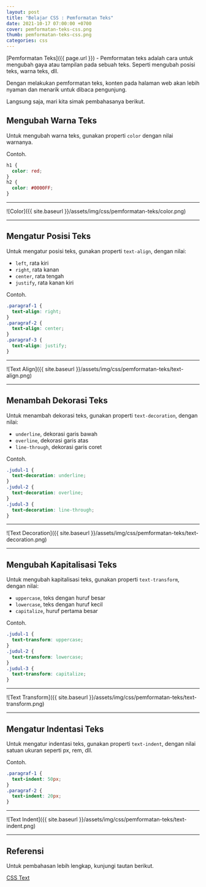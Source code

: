 ```yaml
---
layout: post
title: "Belajar CSS : Pemformatan Teks"
date: 2021-10-17 07:00:00 +0700
cover: pemformatan-teks-css.png
thumb: pemformatan-teks-css.png
categories: css
---
```


[Pemformatan Teks]({{ page.url }}) - Pemformatan teks adalah cara untuk mengubah gaya atau tampilan pada sebuah teks. Seperti mengubah posisi teks, warna teks, dll.

Dengan melakukan pemformatan teks, konten pada halaman web akan lebih nyaman dan menarik untuk dibaca pengunjung.

Langsung saja, mari kita simak pembahasanya berikut.

## Mengubah Warna Teks

Untuk mengubah warna teks, gunakan properti `color` dengan nilai warnanya.

Contoh.

```css
h1 {
  color: red;
}
h2 {
  color: #0000FF;
}
```

***

![Color]({{ site.baseurl }}/assets/img/css/pemformatan-teks/color.png)

***

## Mengatur Posisi Teks

Untuk mengatur posisi teks, gunakan properti `text-align`, dengan nilai:

* `left`, rata kiri
* `right`, rata kanan
* `center`, rata tengah
* `justify`, rata kanan kiri

Contoh.

```css
.paragraf-1 {
  text-align: right;
}
.paragraf-2 {
  text-align: center;
}
.paragraf-3 {
  text-align: justify;
}
```

***

![Text Align]({{ site.baseurl }}/assets/img/css/pemformatan-teks/text-align.png)

***

## Menambah Dekorasi Teks

Untuk menambah dekorasi teks, gunakan properti `text-decoration`, dengan nilai:

* `underline`, dekorasi garis bawah
* `overline`, dekorasi garis atas
* `line-through`, dekorasi garis coret

Contoh.

```css
.judul-1 {
  text-decoration: underline;
}
.judul-2 {
  text-decoration: overline;
}
.judul-3 {
  text-decoration: line-through;
}
```

***

![Text Decoration]({{ site.baseurl }}/assets/img/css/pemformatan-teks/text-decoration.png)

***

## Mengubah Kapitalisasi Teks

Untuk mengubah kapitalisasi teks, gunakan properti `text-transform`, dengan nilai:

* `uppercase`, teks dengan huruf besar
* `lowercase`, teks dengan huruf kecil
* `capitalize`, huruf pertama besar 

Contoh.

```css
.judul-1 {
  text-transform: uppercase;
}
.judul-2 {
  text-transform: lowercase;
}
.judul-3 {
  text-transform: capitalize;
}
```

***

![Text Transform]({{ site.baseurl }}/assets/img/css/pemformatan-teks/text-transform.png)

***

## Mengatur Indentasi Teks

Untuk mengatur indentasi teks, gunakan properti `text-indent`, dengan nilai satuan ukuran seperti px, rem, dll.

Contoh.

```css
.paragraf-1 {
  text-indent: 50px;
}
.paragraf-2 {
  text-indent: 20px;
}
```

***

![Text Indent]({{ site.baseurl }}/assets/img/css/pemformatan-teks/text-indent.png)

***

## Referensi

Untuk pembahasan lebih lengkap, kunjungi tautan berikut.

<a href="https://www.w3schools.com/css/css_text.asp" target="_blank">CSS Text</a>